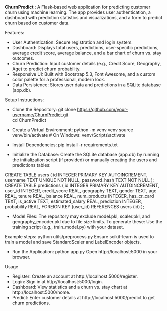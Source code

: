 **ChurnPredict** : 
A Flask-based web application for predicting customer churn using machine learning. The app provides user authentication, a dashboard with prediction statistics and visualizations, and a form to predict churn based on customer data.

Features:
* User Authentication: Secure registration and login system.
* Dashboard: Displays total users, predictions, user-specific predictions, average credit score, average balance, and a bar chart of churn vs. stay outcomes.
* Churn Prediction: Input customer details (e.g., Credit Score, Geography, Age) to predict churn probability.
* Responsive UI: Built with Bootstrap 5.3, Font Awesome, and a custom color palette for a professional, modern look.
* Data Persistence: Stores user data and predictions in a SQLite database (app.db).

Setup Instructions:
* Clone the Repository:
git clone https://github.com/your-username/ChurnPredict.git<br>
cd ChurnPredict

* Create a Virtual Environment:
python -m venv venv
source venv/bin/activate  # On Windows: venv\Scripts\activate

* Install Dependencies:
pip install -r requirements.txt

* Initialize the Database:
Create the SQLite database (app.db) by running the initialization script (if provided) or manually creating the users and predictions tables:

CREATE TABLE users (
    id INTEGER PRIMARY KEY AUTOINCREMENT,
    username TEXT UNIQUE NOT NULL,
    password_hash TEXT NOT NULL
);
CREATE TABLE predictions (
    id INTEGER PRIMARY KEY AUTOINCREMENT,
    user_id INTEGER,
    credit_score REAL,
    geography TEXT,
    gender TEXT,
    age REAL,
    tenure REAL,
    balance REAL,
    num_products INTEGER,
    has_cr_card TEXT,
    is_active TEXT,
    estimated_salary REAL,
    prediction INTEGER,
    probability REAL,
    FOREIGN KEY (user_id) REFERENCES users (id)
);

* Model Files:
The repository may exclude model.pkl, scaler.pkl, and geography_encoder.pkl due to file size limits. To generate these:
   Use the training script (e.g., train_model.py) with your dataset.
  
Example steps:
python utils/preprocess.py
Ensure scikit-learn is used to train a model and save StandardScaler and LabelEncoder objects.

* Run the Application:
python app.py
Open http://localhost:5000 in your browser.

Usage
* Register: Create an account at http://localhost:5000/register.
* Login: Sign in at http://localhost:5000/login.
* Dashboard: View statistics and a churn vs. stay chart at http://localhost:5000/home.
* Predict: Enter customer details at http://localhost:5000/predict to get churn predictions.
